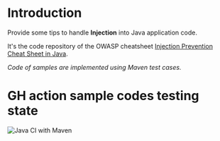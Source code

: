 # Introduction

Provide some tips to handle **Injection** into Java application code.

It's the code repository of the OWASP cheatsheet [Injection Prevention Cheat Sheet in Java](https://www.owasp.org/index.php/Injection_Prevention_Cheat_Sheet_in_Java).

*Code of samples are implemented using Maven test cases.*

# GH action sample codes testing state

![Java CI with Maven](https://github.com/righettod/injection-cheat-sheets/workflows/Java%20CI%20with%20Maven/badge.svg?branch=master)
